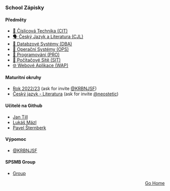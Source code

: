 ### School Zápisky

#### Předměty
- <a href="https://github.com/neostetic/School-Zapisky/tree/main/CIT">💯 Číslicová Technika (CIT)</a>
- <a href="https://github.com/neostetic/School-Zapisky/tree/main/CJL">🗣️ Český Jazyk a Literatura (CJL)</a>
- <a href="https://github.com/neostetic/School-Zapisky/tree/main/DBA">📂 Databzové Systémy (DBA)</a>
- <a href="https://github.com/neostetic/School-Zapisky/tree/main/OPS">📴 Operační Systémy (OPS)</a>
- <a href="https://github.com/neostetic/School-Zapisky/blob/main/PRO/README.md">💾 Programování (PRO)</a>
- <a href="https://github.com/neostetic/School-Zapisky/tree/main/SIT">🔌 Počítačové Sítě (SIT)</a>
- <a href="https://github.com/neostetic/School-Zapisky/tree/main/WAP">🌐 Webové Aplikace (WAP)</a>

#### Maturitní okruhy
- [Rok 2022/23](https://github.com/KRBNJSF/Maturita-okruhy#maturitn%C3%AD-okruhy-pro-20222023) (ask for invite <a href="https://github.com/KRBNJSF">@KRBNJSF</a>)
- [Český jazyk - Literatura](https://github.com/neostetic/maturita) (ask for invite <a href="https://github.com/neostetic">@neostetic</a>)

#### Učitelé na Github
- <a href="https://github.com/honziktillu">Jan Till</a>
- <a href="https://github.com/LukasMazl">Lukáš Mázl</a>
- <a href="https://github.com/gitofson">Pavel Šternberk</a>

#### Výpomoc
- <a href="https://github.com/KRBNJSF">@KRBNJSF</a>

#### SPSMB Group
- <a href="https://github.com/SPSMB">Group</a>

<p align="right">
  <a href="https://github.com/neostetic">Go Home</a>
</p>
